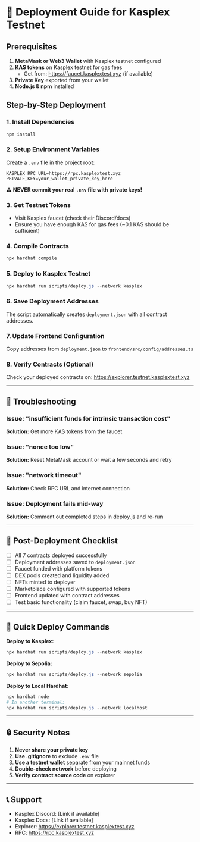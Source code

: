 # 🚀 Deployment Guide for Kasplex Testnet

## Prerequisites

1. **MetaMask or Web3 Wallet** with Kasplex testnet configured
2. **KAS tokens** on Kasplex testnet for gas fees
   - Get from: https://faucet.kasplextest.xyz (if available)
3. **Private Key** exported from your wallet
4. **Node.js & npm** installed

## Step-by-Step Deployment

### 1. Install Dependencies
```powershell
npm install
```

### 2. Setup Environment Variables
Create a `.env` file in the project root:

```env
KASPLEX_RPC_URL=https://rpc.kasplextest.xyz
PRIVATE_KEY=your_wallet_private_key_here
```

⚠️ **NEVER commit your real `.env` file with private keys!**

### 3. Get Testnet Tokens
- Visit Kasplex faucet (check their Discord/docs)
- Ensure you have enough KAS for gas fees (~0.1 KAS should be sufficient)

### 4. Compile Contracts
```powershell
npx hardhat compile
```

### 5. Deploy to Kasplex Testnet
```powershell
npx hardhat run scripts/deploy.js --network kasplex
```

### 6. Save Deployment Addresses
The script automatically creates `deployment.json` with all contract addresses.

### 7. Update Frontend Configuration
Copy addresses from `deployment.json` to `frontend/src/config/addresses.ts`

### 8. Verify Contracts (Optional)
Check your deployed contracts on:
https://explorer.testnet.kasplextest.xyz

---

## 🔧 Troubleshooting

### Issue: "insufficient funds for intrinsic transaction cost"
**Solution:** Get more KAS tokens from the faucet

### Issue: "nonce too low"
**Solution:** Reset MetaMask account or wait a few seconds and retry

### Issue: "network timeout"
**Solution:** Check RPC URL and internet connection

### Issue: Deployment fails mid-way
**Solution:** Comment out completed steps in deploy.js and re-run

---

## 📝 Post-Deployment Checklist

- [ ] All 7 contracts deployed successfully
- [ ] Deployment addresses saved to `deployment.json`
- [ ] Faucet funded with platform tokens
- [ ] DEX pools created and liquidity added
- [ ] NFTs minted to deployer
- [ ] Marketplace configured with supported tokens
- [ ] Frontend updated with contract addresses
- [ ] Test basic functionality (claim faucet, swap, buy NFT)

---

## 🎯 Quick Deploy Commands

**Deploy to Kasplex:**
```powershell
npx hardhat run scripts/deploy.js --network kasplex
```

**Deploy to Sepolia:**
```powershell
npx hardhat run scripts/deploy.js --network sepolia
```

**Deploy to Local Hardhat:**
```powershell
npx hardhat node
# In another terminal:
npx hardhat run scripts/deploy.js --network localhost
```

---

## 🔒 Security Notes

1. **Never share your private key**
2. **Use .gitignore** to exclude `.env` file
3. **Use a testnet wallet** separate from your mainnet funds
4. **Double-check network** before deploying
5. **Verify contract source code** on explorer

---

## 📞 Support

- Kasplex Discord: [Link if available]
- Kasplex Docs: [Link if available]
- Explorer: https://explorer.testnet.kasplextest.xyz
- RPC: https://rpc.kasplextest.xyz
